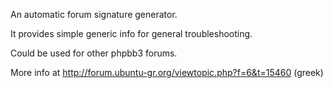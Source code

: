 An automatic forum signature generator.

It provides simple generic info for general troubleshooting.

Could be used for other phpbb3 forums.

More info at http://forum.ubuntu-gr.org/viewtopic.php?f=6&t=15460
(greek)
